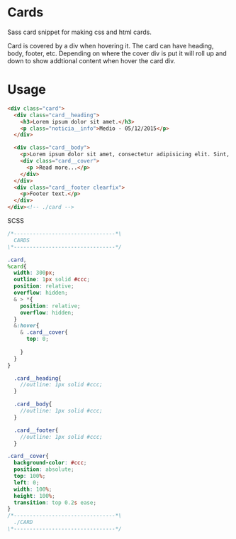 # Cards
Sass card snippet for making css and html cards.

Card is covered by a div when hovering it.
The card can have heading, body, footer, etc.
Depending on where the cover div is put it will roll up and down to show addtional content when hover the card div.

# Usage

```html
<div class="card">
  <div class="card__heading">
    <h3>Lorem ipsum dolor sit amet.</h3>
    <p class="noticia__info">Medio - 05/12/2015</p>
  </div>

  <div class="card__body">
    <p>Lorem ipsum dolor sit amet, consectetur adipisicing elit. Sint, ab non nobis laborum architecto</p>
    <div class="card__cover">
      <p >Read more...</p>
    </div>
  </div>
  <div class="card__footer clearfix">
    <p>Footer text.</p>
  </div>
</div><!-- ./card -->
```

SCSS
```scss
/*--------------------------------*\
  CARDS
\*--------------------------------*/

.card,
%card{
  width: 300px;
  outline: 1px solid #ccc;
  position: relative;
  overflow: hidden;
  & > *{
    position: relative;
    overflow: hidden;
  }
  &:hover{
    & .card__cover{
      top: 0;
      
    }
  }
}

  .card__heading{
    //outline: 1px solid #ccc;
  }

  .card__body{
    //outline: 1px solid #ccc;
  }

  .card__footer{
    //outline: 1px solid #ccc;
  }

.card__cover{
  background-color: #ccc;
  position: absolute;
  top: 100%;
  left: 0;
  width: 100%;
  height: 100%;
  transition: top 0.2s ease;
}
/*--------------------------------*\
  ./CARD
\*--------------------------------*/
```

